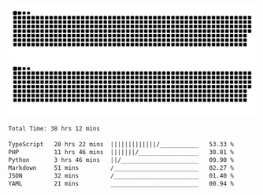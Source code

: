 ![github contribution grid snake animation](https://raw.githubusercontent.com/Madscientiste/Madscientiste/output/github-contribution-grid-snake-dark.svg#gh-dark-mode-only)
![github contribution grid snake animation](https://raw.githubusercontent.com/Madscientiste/Madscientiste/output/github-contribution-grid-snake.svg#gh-light-mode-only)

<!--START_SECTION:waka-->

```text
Total Time: 38 hrs 12 mins

TypeScript   20 hrs 22 mins  |||||||||||||/___________   53.33 %
PHP          11 hrs 46 mins  |||||||/_________________   30.81 %
Python       3 hrs 46 mins   ||/______________________   09.90 %
Markdown     51 mins         /________________________   02.27 %
JSON         32 mins         /________________________   01.40 %
YAML         21 mins         _________________________   00.94 %
```

<!--END_SECTION:waka-->
